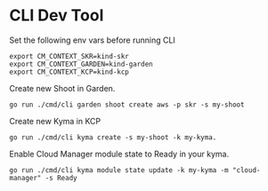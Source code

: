 # CLI Dev Tool

Set the following env vars before running CLI
```shell
export CM_CONTEXT_SKR=kind-skr
export CM_CONTEXT_GARDEN=kind-garden
export CM_CONTEXT_KCP=kind-kcp
```

Create new Shoot in Garden.
```shell
go run ./cmd/cli garden shoot create aws -p skr -s my-shoot
```

Create new Kyma in KCP
```shell
go run ./cmd/cli kyma create -s my-shoot -k my-kyma.
```

Enable Cloud Manager module state to Ready in your kyma.
```shell
go run ./cmd/cli kyma module state update -k my-kyma -m "cloud-manager" -s Ready
```
